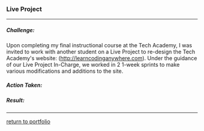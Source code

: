 ### Live Project
***
##### Challenge:
Upon completing my final instructional course at the Tech Academy, I was invited to work with another student on a Live Project to re-design the Tech Academy's website: (http://learncodinganywhere.com). Under the guidance of our Live Project In-Charge, we worked in 2 1-week sprints to make various modifications and additions to the site. 

##### Action Taken:


##### Result:


***
[return to portfolio](https://github.com/joshlaplante/portfolio-for-JoshLaPlante)
